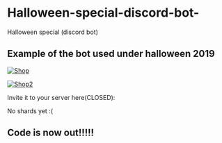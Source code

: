 # Halloween-special-discord-bot-
Halloween special (discord bot)


## Example of the bot used under halloween 2019

<img>[![Shop](https://wad0.000webhostapp.com/images/Halloween%20bot/Skjermbilde2.PNG)](https://wad0.000webhostapp.com/images/Halloween%20bot/Skjermbilde2.PNG)

<img>[![Shop2](https://wad0.000webhostapp.com/images/Halloween%20bot/image1.png)](https://wad0.000webhostapp.com/images/Halloween%20bot/image1.png)


Invite it to your server here(CLOSED): 


No shards yet :(


## Code is now out!!!!!
